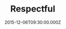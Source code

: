 ---
title: "Respectful"
image: "https://i.imgur.com/MuLYIpM.jpg"
date: "2015-12-06T09:30:00.000Z"
video:
  type: "vimeo"
  id: 148010341
speaker:
  name: "Bart Wilkins"
  permalink: "bart-wilkins"
series: "behind-the-christmas-card"
---